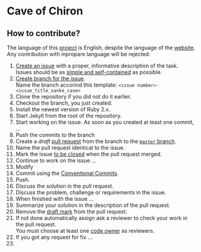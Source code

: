 # Cave of Chiron

## How to contribute?

The language of this [project](https://github.com/geryxyz/cave-of-chiron) is English, despite the language of the [website](https://geryxyz.github.io/cave-of-chiron/).
Any contribution with inpropare language will be rejected.

1. [Create an issue](https://github.com/geryxyz/cave-of-chiron/issues/new) with a proper, informative description of the task.  
   Issues should be as [simple and self-contained](https://wiredcraft.com/blog/how-we-write-our-github-issues/) as possible.
2. [Create branch for the issue](https://docs.github.com/en/issues/tracking-your-work-with-issues/creating-a-branch-for-an-issue).  
   Name the branch accorind this template: `<issue number>-<issue_title_sanke_case>`
3. Clone the repository if you did not do it earlier.
4. Checkout the branch, you just created.
5. Install the newest version of Ruby 2.x.
6. Start Jekyll from the root of the repository.
7. Start working on the issue. As soon as you created at least one commit, ...
  1. Push the commits to the branch
  2. Create a *draft* [pull request](https://docs.github.com/en/pull-requests/collaborating-with-pull-requests/proposing-changes-to-your-work-with-pull-requests/creating-a-pull-request) from the branch to the [`master` branch](https://github.com/geryxyz/cave-of-chiron/tree/master).
  3. Name the pull request identical to the issue.
  4. Mark the issue [to be closed](https://docs.github.com/en/issues/tracking-your-work-with-issues/linking-a-pull-request-to-an-issue) when the pull request merged.
8. Continue to work on the issue ...
  1. Modify
  2. Commit using the [Conventional Commits](https://www.conventionalcommits.org/en/v1.0.0/).
  3. Push.
  4. Discuss the solution in the pull request.
  5. Discuss the problem, challenge or requirements in the issue.
9. When finished with the issue ...
  1. Summarize your solution in the description of the pull request.
  2. Remove the [draft mark](https://docs.github.com/en/pull-requests/collaborating-with-pull-requests/proposing-changes-to-your-work-with-pull-requests/changing-the-stage-of-a-pull-request) from the pull request.
  3. If not done automatically assign ask a reviewer to check your work in the pull request.  
     You must choose at least one [code owner](https://docs.github.com/en/repositories/managing-your-repositorys-settings-and-features/customizing-your-repository/about-code-owners#about-code-owners) as reviewers.
10. If you got any request for fix ...
  1. 
